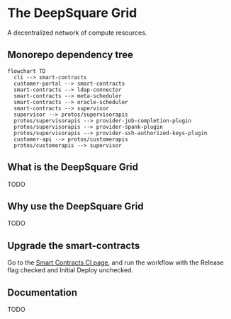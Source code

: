 # The DeepSquare Grid

A decentralized network of compute resources.

## Monorepo dependency tree

```mermaid
flowchart TD
  cli --> smart-contracts
  customer-portal --> smart-contracts
  smart-contracts --> ldap-connector
  smart-contracts --> meta-scheduler
  smart-contracts --> oracle-scheduler
  smart-contracts --> supervisor
  supervisor --> protos/supervisorapis
  protos/supervisorapis --> provider-job-completion-plugin
  protos/supervisorapis --> provider-spank-plugin
  protos/supervisorapis --> provider-ssh-authorized-keys-plugin
  customer-api --> protos/customerapis
  protos/customerapis --> supervisor
```

## What is the DeepSquare Grid

TODO

## Why use the DeepSquare Grid

TODO

## Upgrade the smart-contracts

Go to the [Smart Contracts CI page](https://github.com/deepsquare-io/the-grid/actions/workflows/smart-contracts.yaml), and run the workflow with the Release flag checked and Initial Deploy unchecked.

## Documentation

TODO
